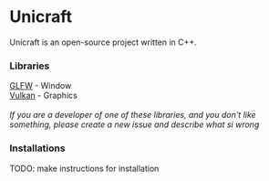 # Unicraft
Unicraft is an open-source project written in C++.

### Libraries
[GLFW](https://glfw.org) - Window<br>[Vulkan](https://lunarg.com/vulkan-sdk/) - Graphics<br><br>*If you are a developer of one of these libraries, and you don't like something, please create a new issue and describe what si wrong*

### Installations
TODO: make instructions for installation
